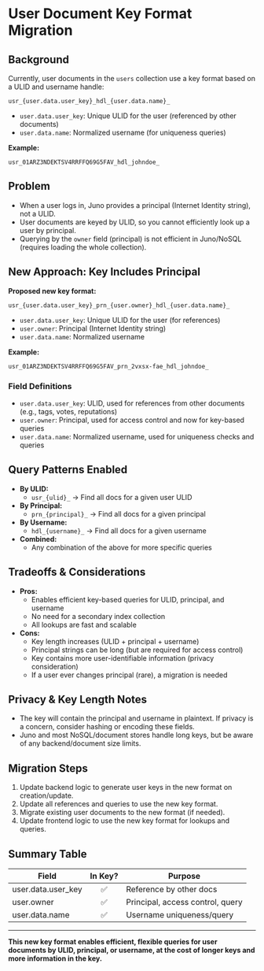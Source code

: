 # User Document Key Format Migration

## Background

Currently, user documents in the `users` collection use a key format based on a ULID and username handle:

```
usr_{user.data.user_key}_hdl_{user.data.name}_
```
- `user.data.user_key`: Unique ULID for the user (referenced by other documents)
- `user.data.name`: Normalized username (for uniqueness queries)

**Example:**
```
usr_01ARZ3NDEKTSV4RRFFQ69G5FAV_hdl_johndoe_
```

## Problem
- When a user logs in, Juno provides a principal (Internet Identity string), not a ULID.
- User documents are keyed by ULID, so you cannot efficiently look up a user by principal.
- Querying by the `owner` field (principal) is not efficient in Juno/NoSQL (requires loading the whole collection).

## New Approach: Key Includes Principal

**Proposed new key format:**
```
usr_{user.data.user_key}_prn_{user.owner}_hdl_{user.data.name}_
```
- `user.data.user_key`: Unique ULID for the user (for references)
- `user.owner`: Principal (Internet Identity string)
- `user.data.name`: Normalized username

**Example:**
```
usr_01ARZ3NDEKTSV4RRFFQ69G5FAV_prn_2vxsx-fae_hdl_johndoe_
```

### Field Definitions
- `user.data.user_key`: ULID, used for references from other documents (e.g., tags, votes, reputations)
- `user.owner`: Principal, used for access control and now for key-based queries
- `user.data.name`: Normalized username, used for uniqueness checks and queries

## Query Patterns Enabled
- **By ULID:**
  - `usr_{ulid}_` → Find all docs for a given user ULID
- **By Principal:**
  - `prn_{principal}_` → Find all docs for a given principal
- **By Username:**
  - `hdl_{username}_` → Find all docs for a given username
- **Combined:**
  - Any combination of the above for more specific queries

## Tradeoffs & Considerations
- **Pros:**
  - Enables efficient key-based queries for ULID, principal, and username
  - No need for a secondary index collection
  - All lookups are fast and scalable
- **Cons:**
  - Key length increases (ULID + principal + username)
  - Principal strings can be long (but are required for access control)
  - Key contains more user-identifiable information (privacy consideration)
  - If a user ever changes principal (rare), a migration is needed

## Privacy & Key Length Notes
- The key will contain the principal and username in plaintext. If privacy is a concern, consider hashing or encoding these fields.
- Juno and most NoSQL/document stores handle long keys, but be aware of any backend/document size limits.

## Migration Steps
1. Update backend logic to generate user keys in the new format on creation/update.
2. Update all references and queries to use the new key format.
3. Migrate existing user documents to the new format (if needed).
4. Update frontend logic to use the new key format for lookups and queries.

## Summary Table
| Field                | In Key? | Purpose                        |
|----------------------|:-------:|--------------------------------|
| user.data.user_key   |   ✅    | Reference by other docs        |
| user.owner           |   ✅    | Principal, access control, query|
| user.data.name       |   ✅    | Username uniqueness/query      |

---

**This new key format enables efficient, flexible queries for user documents by ULID, principal, or username, at the cost of longer keys and more information in the key.** 